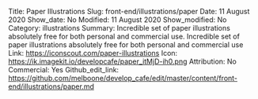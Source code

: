 Title: Paper Illustrations
Slug: front-end/illustrations/paper
Date: 11 August 2020
Show_date: No
Modified: 11 August 2020
Show_modified: No
Category: illustrations
Summary: Incredible set of paper illustrations absolutely free for both personal and commercial use. Incredible set of paper illustrations absolutely free for both personal and commercial use 
Link: https://iconscout.com/paper-illustrations
Icon: https://ik.imagekit.io/developcafe/paper_itMjD-ih0.png
Attribution: No
Commercial: Yes
Github_edit_link: https://github.com/melboone/develop_cafe/edit/master/content/front-end/illustrations/paper.md
